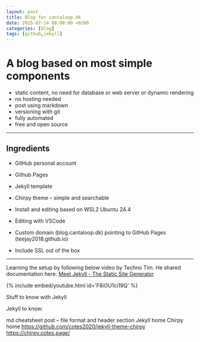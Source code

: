 ```yaml
---
layout: post
title: Blog for cantaloop.dk
date: 2025-07-14 08:00:00 +0200
categories: [blog]
tags: [github,jekyll]
---
```


# A blog based on most simple components

 - static content, no need for database or web server or dynamic rendering
 - no hosting needed
 - post using markdown
 - versioning with git
 - fully automated
 - free and open source

---
## Ingredients

 - GitHub personal account
 - Github Pages

 - Jekyll template
 - Chirpy theme – simple and searchable

 - Install and editing based on WSL2 Ubuntu 24.4
 - Editing with VSCode

 - Custom domain (blog.cantaloop.dk) pointing to GitHub Pages (teejay2018.github.io)
 - Include SSL out of the box


---
Learning the setup by following below video by Techno Tim.
He shared documentation here: [Meet Jekyll - The Static Site Generator](https://technotim.live/posts/jekyll-docs-site/)

{% include embed/youtube.html id='F8iOU1ci19Q' %}

Stuff to know with Jekyll

Jekyll to know:

md cheatsheet
post – file format and header section
Jekyll home
Chirpy home
https://github.com/cotes2020/jekyll-theme-chirpy
https://chirpy.cotes.page/

